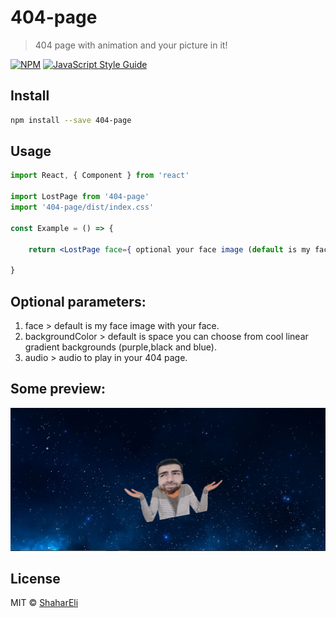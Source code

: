 # 404-page

> 404 page with animation and your picture in it!

[![NPM](https://img.shields.io/npm/v/404-page.svg)](https://www.npmjs.com/package/404-page) [![JavaScript Style Guide](https://img.shields.io/badge/code_style-standard-brightgreen.svg)](https://standardjs.com)

## Install

```bash
npm install --save 404-page
```

## Usage

```jsx
import React, { Component } from 'react'

import LostPage from '404-page'
import '404-page/dist/index.css'

const Example = () => {
  
    return <LostPage face={ optional your face image (default is my face) } backgroundColor={ optional (default is space)} audio={ optional your audio} />
  
}
```
## Optional parameters:
1. face > default is my face image with your face. 
2. backgroundColor > default is space  you can choose from cool linear gradient backgrounds (purple,black and blue). 
3. audio > audio to play in your 404 page. 

## Some preview:
![alt text](preview.png)

## License

MIT © [ShaharEli](https://github.com/ShaharEli)
